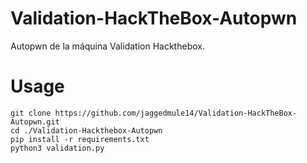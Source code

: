# Validation-HackTheBox-Autopwn
Autopwn de la máquina Validation Hackthebox.

# Usage
`git clone https://github.com/jaggedmule14/Validation-HackTheBox-Autopwn.git` </br>
`cd ./Validation-Hackthebox-Autopwn` </br>
`pip install -r requirements.txt` </br>
`python3 validation.py`
